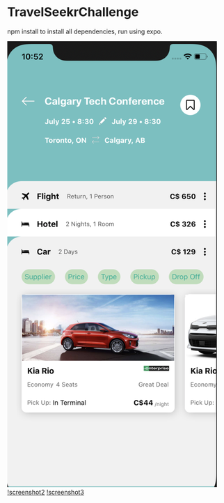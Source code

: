 # TravelSeekrChallenge

npm install to install all dependencies, run using expo.

![screenshot1](https://github.com/nikitasheremet/travelSeekrChallenge/blob/master/screenshots/screenshot-1.png)
[!screenshot2](https://github.com/nikitasheremet/travelSeekrChallenge/blob/master/screenshots/screenshot-2.png)
[!screenshot3](https://github.com/nikitasheremet/travelSeekrChallenge/blob/master/screenshots/screenshot-3.png)
